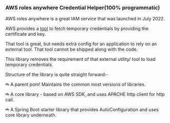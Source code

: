 ### AWS roles anywhere Credential Helper(100% programmatic)

AWS roles anywhere is a great IAM service that was launched in July 2022.

AWS provides a [tool](https://github.com/aws/rolesanywhere-credential-helper) to fetch temporary credentials by providing the certificate and key.

That tool is great, but needs extra config for an application to rely on an external tool.
That tool cannot be shipped along with the code.

This library removes the requirement of that external utility/ tool to load temporary credentials.

Structure of the library is quite straight forward:-

➬ A parent pom! Maintains the common most versions of libraries.

➬ A core library - based on AWS SDK, and uses APACHE http client for http call.

➬ A Spring Boot starter library that provides AutoConfiguration and uses core library underneath.